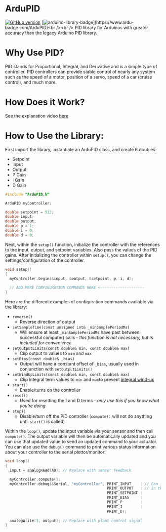 # ArduPID
[![GitHub version](https://badge.fury.io/gh/PowerBroker2%2FArduPID.svg)](https://badge.fury.io/gh/PowerBroker2%2FArduPID) [![arduino-library-badge](https://www.ardu-badge.com/badge/ArduPID.svg?)](https://www.ardu-badge.com/ArduPID)<br /><br />
PID library for Arduinos with greater accuracy than the legacy Arduino PID library.

# Why Use PID?
PID stands for Proportional, Integral, and Derivative and is a simple type of controller. PID controllers can provide stable control of nearly any system such as the speed of a motor, position of a servo, speed of a car (cruise control), and much more.

# How Does it Work?
See the explanation video [here](https://www.youtube.com/watch?v=OqvrYNJvtaU)

# How to Use the Library:
First import the library, instantiate an ArduPID class, and create 6 doubles:
- Setpoint
- Input
- Output
- P Gain
- I Gain
- D Gain

```C++
#include "ArduPID.h"

ArduPID myController;

double setpoint = 512;
double input;
double output;
double p = 1;
double i = 0;
double d = 0;
```

Next, within the `setup()` function, initialize the controller with the references to the input, output, and setpoint variables. Also pass the values of the PID gains. After initializing the controller within `setup()`, you can change the settings/configuration of the controller.

```C++
void setup()
{
  myController.begin(&input, &output, &setpoint, p, i, d);
  
  // ADD MORE CONFIGURATION COMMANDS HERE <--------------------
}
```

Here are the different examples of configuration commands available via the library:

- `reverse()`
  - Reverse direction of output
- `setSampleTime(const unsigned int& _minSamplePeriodMs)`
  - Will ensure at least `_minSamplePeriodMs` have past between successful compute() calls - *this function is not necessary, but is included for convenience*
- `setOutputLimits(const double& min, const double& max)`
  - Clip output to values to `min` and `max`
- `setBias(const double& _bias)`
  - Output will have a constant offset of `_bias`, usually used in conjunction with `setOutputLimits()`
- `setWindUpLimits(const double& min, const double& max)`
  - Clip integral term values to `min` and `max`to prevent [integral wind-up](https://www.youtube.com/watch?v=H4YlL3rZaNw)
- `start()`
  - Enable/turns on the controller
- `reset()`
  - Used for resetting the I and D terms - *only use this if you know what you're doing*
- `stop()`
  - Disable/turn off the PID controller (`compute()` will not do anything until `start()` is called)

Within the `loop()`, update the input variable via your sensor and then call `compute()`. The output variable will then be automatically updated and you can use that updated value to send an updated command to your actuator. You can also use the `debug()` command to print various status information about your controller to the serial plottor/monitor:

```C++
void loop()
{
  input = analogRead(A0); // Replace with sensor feedback

  myController.compute();
  myController.debug(&Serial, "myController", PRINT_INPUT    | // Can include or comment out any of these terms to print
                                              PRINT_OUTPUT   | // in the Serial plotter
                                              PRINT_SETPOINT |
                                              PRINT_BIAS     |
                                              PRINT_P        |
                                              PRINT_I        |
                                              PRINT_D);
  
  analogWrite(3, output); // Replace with plant control signal
}
```
